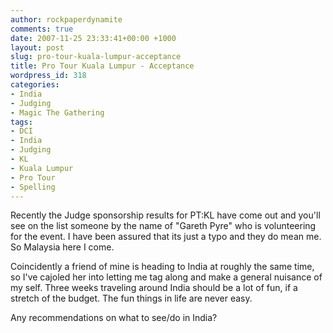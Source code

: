 ```yaml
---
author: rockpaperdynamite
comments: true
date: 2007-11-25 23:33:41+00:00 +1000
layout: post
slug: pro-tour-kuala-lumpur-acceptance
title: Pro Tour Kuala Lumpur - Acceptance
wordpress_id: 318
categories:
- India
- Judging
- Magic The Gathering
tags:
- DCI
- India
- Judging
- KL
- Kuala Lumpur
- Pro Tour
- Spelling
---
```


Recently the Judge sponsorship results for PT:KL have come out and you'll see on the list someone by the name of "Gareth Pyre" who is volunteering for the event. I have been assured that its just a typo and they do mean me. So Malaysia here I come.

Coincidently a friend of mine is heading to India at roughly the same time, so I've cajoled her into letting me tag along and make a general nuisance of my self. Three weeks traveling around India should be a lot of fun, if a stretch of the budget. The fun things in life are never easy.

Any recommendations on what to see/do in India?
